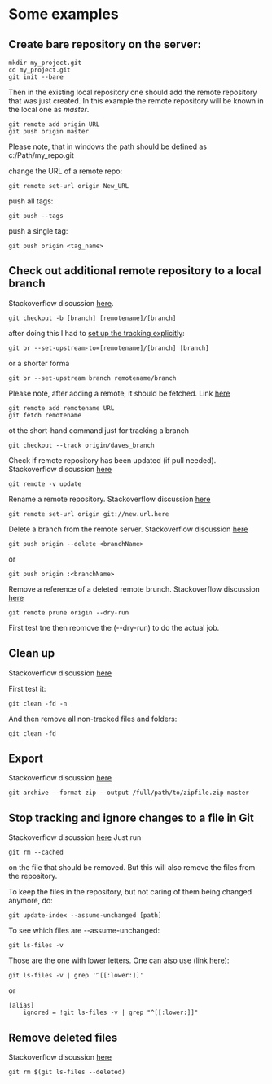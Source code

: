 # Some examples
 
## Create bare repository on the server:

```
mkdir my_project.git
cd my_project.git
git init --bare
```
 
Then in the existing local repository one should add the remote repository that was 
just created. In this example the remote repository will be known in the local one as _master_.
```
git remote add origin URL
git push origin master
 ```
Please note, that in windows the path should be defined as c:/Path/my_repo.git
 
change the URL of a remote repo:
```
git remote set-url origin New_URL
```
 
push all tags:
```
git push --tags
```
 
push a single tag:
```
git push origin <tag_name>
```

## Check out additional remote repository to a local branch
Stackoverflow discussion [here](http://stackoverflow.com/questions/9537392/git-fetch-remote-branch).

```
git checkout -b [branch] [remotename]/[branch]
```
after doing this I had to [set up the tracking explicitly](http://stackoverflow.com/questions/520650/make-an-existing-git-branch-track-a-remote-branch):
```
git br --set-upstream-to=[remotename]/[branch] [branch]
```
or a shorter forma
```
git br --set-upstream branch remotename/branch
```
Please note, after adding a remote, it should be fetched. Link [here](http://stackoverflow.com/questions/14717957/why-does-git-not-recognize-origin-master-as-a-valid-object-name)
```
git remote add remotename URL
git fetch remotename
 ```

ot the short-hand command just for tracking a branch
```
git checkout --track origin/daves_branch
```
Check if remote repository has been updated (if pull needed). Stackoverflow discussion [here](http://stackoverflow.com/questions/3258243/git-check-if-pull-needed)
```
git remote -v update
```
Rename a remote repository. Stackoverflow discussion [here](http://stackoverflow.com/questions/2432764/change-the-uri-url-for-a-remote-git-repository)
```
git remote set-url origin git://new.url.here
```

Delete a branch from the remote server. Stackoverflow discussion [here](http://stackoverflow.com/questions/2003505/delete-a-git-branch-both-locally-and-remotely)
```
git push origin --delete <branchName>
```
or
```
git push origin :<branchName>
```
Remove a reference of a deleted remote brunch. Stackoverflow discussion [here](http://stackoverflow.com/questions/6930147/git-pull-displays-fatal-couldnt-find-remote-ref-refs-heads-xxxx-and-hangs-up)
```
git remote prune origin --dry-run
```
First test tne then reomove the (--dry-run) to do the actual job.

## Clean up

Stackoverflow discussion [here](http://stackoverflow.com/questions/61212/remove-local-untracked-files-from-my-current-git-branch)

First test it:
```
git clean -fd -n
```
And then remove all non-tracked files and folders:
```
git clean -fd
```

## Export

Stackoverflow discussion [here](http://stackoverflow.com/questions/160608/do-a-git-export-like-svn-export)
```
git archive --format zip --output /full/path/to/zipfile.zip master
```

## Stop tracking and ignore changes to a file in Git
Stackoverflow discussion [here](http://stackoverflow.com/questions/936249/stop-tracking-and-ignore-changes-to-a-file-in-git)
Just run
```
git rm --cached
```
on the file that should be removed. But this will also remove the files from the repository.

To keep the files in the repository, but not caring of them being changed anymore, do:
```
git update-index --assume-unchanged [path]
```

To see which files are --assume-unchanged:
```
git ls-files -v
```
Those are the one with lower letters.
One can also use (link [here](http://stackoverflow.com/questions/2363197/can-i-get-a-list-of-files-marked-assume-unchanged)):
```
git ls-files -v | grep '^[[:lower:]]'
```
or
```
[alias]
    ignored = !git ls-files -v | grep "^[[:lower:]]"
```


## Remove deleted files
Stackoverflow discussion [here](http://stackoverflow.com/questions/492558/removing-multiple-files-from-a-git-repo-that-have-already-been-deleted-from-disk)
```
git rm $(git ls-files --deleted) 
```